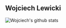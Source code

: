 ## Wojciech Lewicki

![Wojciech's github stats](https://github-readme-stats.vercel.app/api?username=wolewicki&count_private=true&show_icons=true&theme=synthwave)
